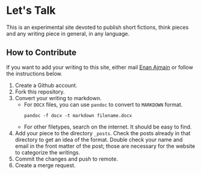 # Let's Talk

This is an experimental site devoted to publish short fictions, think pieces and
any writing piece in general, in any language.

## How to Contribute

If you want to add your writing to this site, either mail [Enan
Ajmain](mailto:3nan.ajmain@gmail.com) or follow the instructions below.

1. Create a Github account.
2. Fork this repository.
3. Convert your writing to markdown.
   - For `DOCX` files, you can use `pandoc` to convert to `MARKDOWN` format.
		```
		pandoc -f docx -t markdown filename.docx
		```
   - For other filetypes, search on the internet. It should be easy to find.
4. Add your piece to the directory `_posts`. Check the posts already in that
   directory to get an idea of the format. Double check your name and email in
   the front matter of the post; those are necessary for the website to
   categorize the writings.
5. Commit the changes and push to remote.
6. Create a merge request.
